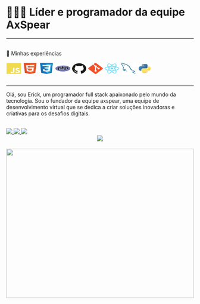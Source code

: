 
<div align="start" ><h1>👩🏽‍💻 Líder e programador da equipe AxSpear</h1>
<hr>
<div style="display: inline_block" align="start"><br>
  <span>💼 Minhas experiências</span><br><br>
  <img align="center" alt="JavaScript" height="30" width="40" src="https://raw.githubusercontent.com/devicons/devicon/master/icons/javascript/javascript-plain.svg">
  <img align="center" alt="HTML5" height="30" width="40" src="https://raw.githubusercontent.com/devicons/devicon/master/icons/html5/html5-original.svg">
  <img align="center" alt="CSS3" height="30" width="40" src="https://raw.githubusercontent.com/devicons/devicon/master/icons/css3/css3-original.svg">
  <img align="center" alt="PHP 8" height="30" width="40" src="https://raw.githubusercontent.com/devicons/devicon/master/icons/php/php-original.svg">
  <img align="center" alt="GitHub" height="30" width="40" src="https://raw.githubusercontent.com/devicons/devicon/master/icons/github/github-original.svg">
  <img align="center" alt="Git" height="30" width="40" src="https://raw.githubusercontent.com/devicons/devicon/master/icons/git/git-original.svg">
  <img align="center" alt="React" height="30" width="40" src="https://raw.githubusercontent.com/devicons/devicon/master/icons/react/react-original.svg">
  <img align="center" alt="MySQL" height="30" width="40" src="https://raw.githubusercontent.com/devicons/devicon/master/icons/mysql/mysql-original.svg">
  <img align="center" alt="Python" height="30" width="40" src="https://raw.githubusercontent.com/devicons/devicon/master/icons/python/python-original.svg">
</div><br>
<hr>
<p>
  Olá, sou Erick, um programador full stack apaixonado pelo mundo da tecnologia. Sou o fundador da equipe axspear, uma equipe de desenvolvimento virtual que se dedica a criar soluções   inovadoras e criativas para os desafios digitais.
</p><br>
              
<div align="start" style="display: flex">
  <a href="https://github.com/erickgamer56">
    <img height="150em" src="https://github-readme-stats.vercel.app/api?username=ericknovaes56&show_icons=true&theme=radical&include_all_commits=true&count_private=true"/>
    <img height="150em" src="https://github-readme-stats.vercel.app/api/top-langs/?username=ericknovaes56&layout=compact&langs_count=7&theme=dark"/>
    <img height="150em" src="https://github-readme-stats.vercel.app/api/wakatime?username=ericknovaes56&layout=compact&theme=dark"/>
  </a>
</div>
<div align="center"> 
  <a href="https://www.instagram.com/erickgamer56/"><img src="https://img.shields.io/badge/Instagram-OOOO?style=for-the-badge&logo=instagram&logoColor=black"></a> 
</div><br>
 <div align="center">
     <img height="400" width="100%" src="https://tenor.com/view/pc-hack-hacker-guy-fawkes-mask-gif-17047235.gif">
</div>
